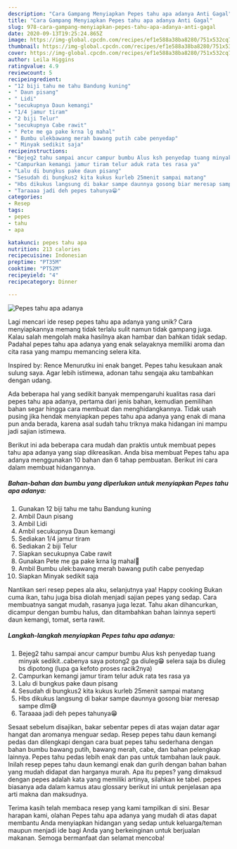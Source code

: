```yaml
---
description: "Cara Gampang Menyiapkan Pepes tahu apa adanya Anti Gagal"
title: "Cara Gampang Menyiapkan Pepes tahu apa adanya Anti Gagal"
slug: 978-cara-gampang-menyiapkan-pepes-tahu-apa-adanya-anti-gagal
date: 2020-09-13T19:25:24.865Z
image: https://img-global.cpcdn.com/recipes/ef1e588a38ba8280/751x532cq70/pepes-tahu-apa-adanya-foto-resep-utama.jpg
thumbnail: https://img-global.cpcdn.com/recipes/ef1e588a38ba8280/751x532cq70/pepes-tahu-apa-adanya-foto-resep-utama.jpg
cover: https://img-global.cpcdn.com/recipes/ef1e588a38ba8280/751x532cq70/pepes-tahu-apa-adanya-foto-resep-utama.jpg
author: Leila Higgins
ratingvalue: 4.9
reviewcount: 5
recipeingredient:
- "12 biji tahu me tahu Bandung kuning"
- " Daun pisang"
- " Lidi"
- "secukupnya Daun kemangi"
- "1/4 jamur tiram"
- "2 biji Telur"
- "secukupnya Cabe rawit"
- " Pete me ga pake krna lg mahal"
- " Bumbu ulekbawang merah bawang putih cabe penyedap"
- " Minyak sedikit saja"
recipeinstructions:
- "Bejeg2 tahu sampai ancur campur bumbu Alus ksh penyedap tuang minyak sedikit..cabenya saya potong2 ga diuleg😁 selera saja bs diuleg bs dipotong (lupa ga kefoto proses racik2nya)"
- "Campurkan kemangi jamur tiram telur aduk rata tes rasa ya"
- "Lalu di bungkus pake daun pisang"
- "Sesudah di bungkus2 kita kukus kurleb 25menit sampai matang"
- "Hbs dikukus langsung di bakar sampe daunnya gosong biar meresap sampe dlm😅"
- "Taraaaa jadi deh pepes tahunya😁"
categories:
- Resep
tags:
- pepes
- tahu
- apa

katakunci: pepes tahu apa 
nutrition: 213 calories
recipecuisine: Indonesian
preptime: "PT35M"
cooktime: "PT52M"
recipeyield: "4"
recipecategory: Dinner

---
```



![Pepes tahu apa adanya](https://img-global.cpcdn.com/recipes/ef1e588a38ba8280/751x532cq70/pepes-tahu-apa-adanya-foto-resep-utama.jpg)

Lagi mencari ide resep pepes tahu apa adanya yang unik? Cara menyiapkannya memang tidak terlalu sulit namun tidak gampang juga. Kalau salah mengolah maka hasilnya akan hambar dan bahkan tidak sedap. Padahal pepes tahu apa adanya yang enak selayaknya memiliki aroma dan cita rasa yang mampu memancing selera kita.

Inspired by: Rence Menurutku ini enak banget. Pepes tahu kesukaan anak sulung saya. Agar lebih istimewa, adonan tahu sengaja aku tambahkan dengan udang.

Ada beberapa hal yang sedikit banyak mempengaruhi kualitas rasa dari pepes tahu apa adanya, pertama dari jenis bahan, kemudian pemilihan bahan segar hingga cara membuat dan menghidangkannya. Tidak usah pusing jika hendak menyiapkan pepes tahu apa adanya yang enak di mana pun anda berada, karena asal sudah tahu triknya maka hidangan ini mampu jadi sajian istimewa.


Berikut ini ada beberapa cara mudah dan praktis untuk membuat pepes tahu apa adanya yang siap dikreasikan. Anda bisa membuat Pepes tahu apa adanya menggunakan 10 bahan dan 6 tahap pembuatan. Berikut ini cara dalam membuat hidangannya.

<!--inarticleads1-->

##### Bahan-bahan dan bumbu yang diperlukan untuk menyiapkan Pepes tahu apa adanya:

1. Gunakan 12 biji tahu me tahu Bandung kuning
1. Ambil  Daun pisang
1. Ambil  Lidi
1. Ambil secukupnya Daun kemangi
1. Sediakan 1/4 jamur tiram
1. Sediakan 2 biji Telur
1. Siapkan secukupnya Cabe rawit
1. Gunakan  Pete me ga pake krna lg mahal🤭
1. Ambil  Bumbu ulek:bawang merah bawang putih cabe penyedap
1. Siapkan  Minyak sedikit saja


Nantikan seri resep pepes ala aku, selanjutnya yaa! Happy cooking Bukan cuma ikan, tahu juga bisa diolah menjadi sajian pepes yang sedap. Cara membuatnya sangat mudah, rasanya juga lezat. Tahu akan dihancurkan, dicampur dengan bumbu halus, dan ditambahkan bahan lainnya seperti daun kemangi, tomat, serta rawit. 

<!--inarticleads2-->

##### Langkah-langkah menyiapkan Pepes tahu apa adanya:

1. Bejeg2 tahu sampai ancur campur bumbu Alus ksh penyedap tuang minyak sedikit..cabenya saya potong2 ga diuleg😁 selera saja bs diuleg bs dipotong (lupa ga kefoto proses racik2nya)
1. Campurkan kemangi jamur tiram telur aduk rata tes rasa ya
1. Lalu di bungkus pake daun pisang
1. Sesudah di bungkus2 kita kukus kurleb 25menit sampai matang
1. Hbs dikukus langsung di bakar sampe daunnya gosong biar meresap sampe dlm😅
1. Taraaaa jadi deh pepes tahunya😁


Sesaat sebelum disajikan, bakar sebentar pepes di atas wajan datar agar hangat dan aromanya menguar sedap. Resep pepes tahu daun kemangi pedas dan dilengkapi dengan cara buat pepes tahu sederhana dengan bahan bumbu bawang putih, bawang merah, cabe, dan bahan pelengkap lainnya. Pepes tahu pedas lebih enak dan pas untuk tambahan lauk pauk. Inilah resep pepes tahu daun kemangi enak dan gurih dengan bahan bahan yang mudah didapat dan harganya murah. Apa itu pepes? yang dimaksud dengan pepes adalah kata yang memiliki artinya, silahkan ke tabel. pepes biasanya ada dalam kamus atau glossary berikut ini untuk penjelasan apa arti makna dan maksudnya. 

Terima kasih telah membaca resep yang kami tampilkan di sini. Besar harapan kami, olahan Pepes tahu apa adanya yang mudah di atas dapat membantu Anda menyiapkan hidangan yang sedap untuk keluarga/teman maupun menjadi ide bagi Anda yang berkeinginan untuk berjualan makanan. Semoga bermanfaat dan selamat mencoba!

